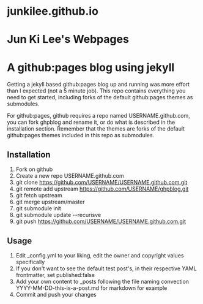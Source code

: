 # junkilee.github.io
Jun Ki Lee's Webpages
=======
A github:pages blog using jekyll
================================

Getting a jekyll based github:pages blog up and running was more effort than I expected (not a 5 minute job). This repo contains everything you need to get started, including forks of the default github:pages themes as submodules.

For github:pages, github requires a repo named USERNAME.github.com, you can fork ghpblog and rename it, or do what is described in the installation section. Remember that the themes are forks of the default github:pages themes included in this repo as submodules.

Installation
------------

1. Fork on github
2. Create a new repo USERNAME.github.com
3. git clone https://github.com/USERNAME/USERNAME.github.com.git
4. git remote add upstream https://github.com/USERNAME/ghpblog.git
5. git fetch upstream
6. git merge upstream/master
7. git submodule init
8. git submodule update --recurisve
9. git push https://github.com/USERNAME/USERNAME.github.com.git

Usage
-----

1. Edit \_config.yml to your liking, edit the owner and copyright values specifically
2. If you don't want to see the default test post's, in their respective YAML frontmatter, set published:false
3. Add your own content to \_posts following the file naming convection YYYY-MM-DD-this-is-a-post.md for markdown for example
4. Commit and push your changes
